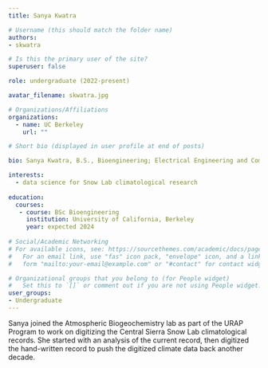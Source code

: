 ```yaml
---
title: Sanya Kwatra

# Username (this should match the folder name)
authors:
- skwatra

# Is this the primary user of the site?
superuser: false

role: undergraduate (2022-present)

avatar_filename: skwatra.jpg

# Organizations/Affiliations
organizations:
  - name: UC Berkeley
    url: ""

# Short bio (displayed in user profile at end of posts)

bio: Sanya Kwatra, B.S., Bioengineering; Electrical Engineering and Computer Science, University of California at Berkeley.  Undergraduate researcher (Feb 2022-August 2022).   

interests:
  - data science for Snow Lab climatological research
  
education:
  courses:
   - course: BSc Bioengineering
     institution: University of California, Berkeley
     year: expected 2024
      
# Social/Academic Networking
# For available icons, see: https://sourcethemes.com/academic/docs/page-builder/#icons
#   For an email link, use "fas" icon pack, "envelope" icon, and a link in the
#   form "mailto:your-email@example.com" or "#contact" for contact widget.

# Organizational groups that you belong to (for People widget)
#   Set this to `[]` or comment out if you are not using People widget.
user_groups:
- Undergraduate
---
```


Sanya joined the Atmospheric Biogeochemistry lab as part of the URAP Program to work on digitizing the Central Sierra Snow Lab climatological records.  She started with an analysis of the current record, then digitized the hand-written record to push the digitized climate data back another decade.  